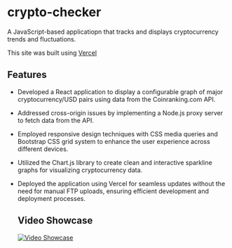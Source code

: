 # crypto-checker

A JavaScript-based applicatiopn that tracks and displays cryptocurrency trends and fluctuations.

This site was built using [Vercel](https://cryptochecker-one.vercel.app/)

## Features

- Developed a React application to display a configurable graph of major cryptocurrency/USD pairs using data from the Coinranking.com API.
- Addressed cross-origin issues by implementing a Node.js proxy server to fetch data from the API.
- Employed responsive design techniques with CSS media queries and Bootstrap CSS grid system to enhance the user experience across different devices.
- Utilized the Chart.js library to create clean and interactive sparkline graphs for visualizing cryptocurrency data.
- Deployed the application using Vercel for seamless updates without the need for manual FTP uploads, ensuring efficient development and deployment processes.

  ## Video Showcase
  [![Video Showcase](https://img.youtube.com/vi/6zRX6yXJEts/0.jpg)](https://drive.google.com/file/d/1KtmFvZIrxJg7JXesGefO23Z6y3WTJqgY/view?usp=sharing)
